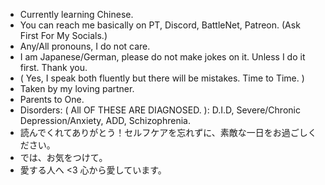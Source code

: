 - Currently learning Chinese.
- You can reach me basically on PT, Discord, BattleNet, Patreon. (Ask First For My Socials.)
- Any/All pronouns, I do not care. 
- I am Japanese/German, please do not make jokes on it. Unless I do it first. Thank you. 
- ( Yes, I speak both fluently but there will be mistakes. Time to Time. )
- Taken by my loving partner.
- Parents to One. 
- Disorders: ( All OF THESE ARE DIAGNOSED. ): D.I.D, Severe/Chronic Depression/Anxiety, ADD, Schizophrenia.
- 読んでくれてありがとう！セルフケアを忘れずに、素敵な一日をお過ごしください。
- では、お気をつけて。
- 愛する人へ <3 心から愛しています。

<!---
KissYourDad/KissYourDad is a ✨ special ✨ repository because its `README.md` (this file) appears on your GitHub profile.
You can click the Preview link to take a look at your changes.
--->
